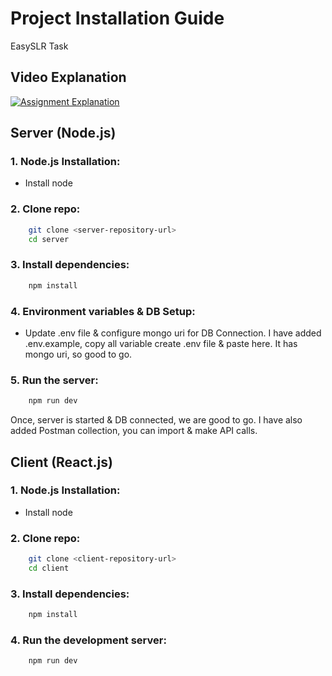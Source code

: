 # Project Installation Guide
EasySLR Task

## Video Explanation
[![Assignment Explanation](https://example.com/video-thumbnail.jpg)](https://www.loom.com/share/d30ae106030c4d09b4864c299f67bf54?sid=04f78bb5-dc3d-41bc-a266-91ba286f62e8)


## Server (Node.js)

### 1. Node.js Installation:

- Install node

### 2. Clone repo:
```bash
    git clone <server-repository-url>
    cd server
```

### 3. Install dependencies:
```bash
    npm install
```

### 4. Environment variables & DB Setup:

- Update .env file & configure mongo uri for DB Connection. I have added .env.example, copy all variable create .env file & paste here. It has mongo uri, so good to go.

### 5. Run the server:
```bash
    npm run dev
```

Once, server is started & DB connected, we are good to go. I have also added Postman collection, you can import & make API calls.

## Client (React.js)

### 1. Node.js Installation:

- Install node

### 2. Clone repo:
```bash
    git clone <client-repository-url>
    cd client
```

### 3. Install dependencies:
```bash
    npm install
```

### 4. Run the development server:
```bash
    npm run dev
```

